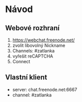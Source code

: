 # Návod
## Webové rozhraní
1) https://webchat.freenode.net/
2) zvolit libovolný Nickname
3) Channels: #zatlanka
4) vyřešit reCAPTCHA
5) Connect
## Vlastní klient
* server: chat.freenode.net:6667
* channel: #zatlanka
